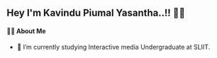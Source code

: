 ## Hey I'm Kavindu Piumal Yasantha..!! 👋😍

#### 🙋‍♂️ About Me

* 🌱 I’m currently studying Interactive media Undergraduate at SLIIT.


